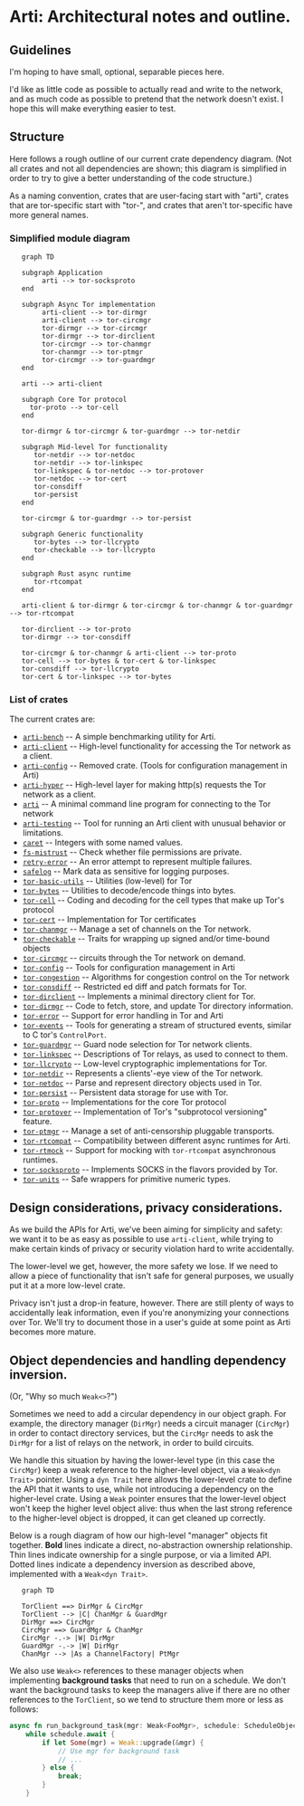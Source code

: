 # Arti: Architectural notes and outline.

## Guidelines

I'm hoping to have small, optional, separable pieces here.

I'd like as little code as possible to actually read and write to the
network, and as much code as possible to pretend that the network doesn't
exist.  I hope this will make everything easier to test.

## Structure

Here follows a rough outline of our current crate dependency diagram.  (Not all
crates and not all dependencies are shown; this diagram is simplified in order to 
try to give a better understanding of the code structure.)

As a naming convention, crates that are user-facing start with "arti", crates
that are tor-specific start with "tor-", and crates that aren't tor-specific
have more general names.

### Simplified module diagram

```mermaid
   graph TD

   subgraph Application
        arti --> tor-socksproto
   end
   
   subgraph Async Tor implementation
        arti-client --> tor-dirmgr
        arti-client --> tor-circmgr
        tor-dirmgr --> tor-circmgr
        tor-dirmgr --> tor-dirclient 
        tor-circmgr --> tor-chanmgr
        tor-chanmgr --> tor-ptmgr
        tor-circmgr --> tor-guardmgr
   end

   arti --> arti-client

   subgraph Core Tor protocol
     tor-proto --> tor-cell
   end

   tor-dirmgr & tor-circmgr & tor-guardmgr --> tor-netdir

   subgraph Mid-level Tor functionality
      tor-netdir --> tor-netdoc
      tor-netdir --> tor-linkspec
      tor-linkspec & tor-netdoc --> tor-protover
      tor-netdoc --> tor-cert
      tor-consdiff
      tor-persist
   end

   tor-circmgr & tor-guardmgr --> tor-persist

   subgraph Generic functionality
      tor-bytes --> tor-llcrypto
      tor-checkable --> tor-llcrypto
   end

   subgraph Rust async runtime
      tor-rtcompat
   end

   arti-client & tor-dirmgr & tor-circmgr & tor-chanmgr & tor-guardmgr --> tor-rtcompat

   tor-dirclient --> tor-proto
   tor-dirmgr --> tor-consdiff

   tor-circmgr & tor-chanmgr & arti-client --> tor-proto
   tor-cell --> tor-bytes & tor-cert & tor-linkspec
   tor-consdiff --> tor-llcrypto
   tor-cert & tor-linkspec --> tor-bytes
```

### List of crates

The current crates are:

* [`arti-bench`](../../crates/arti-bench/README.md) -- A simple benchmarking utility for Arti.
* [`arti-client`](../../crates/arti-client/README.md) -- High-level functionality for accessing the Tor network as a client.
* [`arti-config`](../../crates/arti-config/README.md) -- Removed crate.  (Tools for configuration management in Arti)
* [`arti-hyper`](../../crates/arti-hyper/README.md) -- High-level layer for making http(s) requests the Tor network as a client.
* [`arti`](../../crates/arti/README.md) -- A minimal command line program for connecting to the Tor network
* [`arti-testing`](../../crates/arti-testing/README.md) -- Tool for running an Arti client with unusual behavior or limitations.
* [`caret`](../../crates/caret/README.md) -- Integers with some named values.
* [`fs-mistrust`](../../crates/fs-mistrust/README.md) -- Check whether file permissions are private.
* [`retry-error`](../../crates/retry-error/README.md) -- An error attempt to represent multiple failures.
* [`safelog`](../../crates/safelog/README.md) -- Mark data as sensitive for logging purposes.
* [`tor-basic-utils`](../../crates/tor-basic-utils/README.md) -- Utilities (low-level) for Tor
* [`tor-bytes`](../../crates/tor-bytes/README.md) -- Utilities to decode/encode things into bytes.
* [`tor-cell`](../../crates/tor-cell/README.md) -- Coding and decoding for the cell types that make up Tor's protocol
* [`tor-cert`](../../crates/tor-cert/README.md) -- Implementation for Tor certificates
* [`tor-chanmgr`](../../crates/tor-chanmgr/README.md) -- Manage a set of channels on the Tor network.
* [`tor-checkable`](../../crates/tor-checkable/README.md) -- Traits for wrapping up signed and/or time-bound objects
* [`tor-circmgr`](../../crates/tor-circmgr/README.md) -- circuits through the Tor network on demand.
* [`tor-config`](../../crates/tor-config/README.md) -- Tools for configuration management in Arti
* [`tor-congestion`](../../crates/tor-congestion/README.md) -- Algorithms for congestion control on the Tor network
* [`tor-consdiff`](../../crates/tor-consdiff/README.md) -- Restricted ed diff and patch formats for Tor.
* [`tor-dirclient`](../../crates/tor-dirclient/README.md) -- Implements a minimal directory client for Tor.
* [`tor-dirmgr`](../../crates/tor-dirmgr/README.md) -- Code to fetch, store, and update Tor directory information.
* [`tor-error`](../../crates/tor-error/README.md) -- Support for error handling in Tor and Arti
* [`tor-events`](../../crates/tor-events/README.md) -- Tools for generating a stream of structured events, similar to C tor's `ControlPort`.
* [`tor-guardmgr`](../../crates/tor-guardmgr/README.md) -- Guard node selection for Tor network clients.
* [`tor-linkspec`](../../crates/tor-linkspec/README.md) -- Descriptions of Tor relays, as used to connect to them.
* [`tor-llcrypto`](../../crates/tor-llcrypto/README.md) -- Low-level cryptographic implementations for Tor.
* [`tor-netdir`](../../crates/tor-netdir/README.md) -- Represents a clients'-eye view of the Tor network.
* [`tor-netdoc`](../../crates/tor-netdoc/README.md) -- Parse and represent directory objects used in Tor.
* [`tor-persist`](../../crates/tor-persist/README.md) -- Persistent data storage for use with Tor.
* [`tor-proto`](../../crates/tor-proto/README.md) -- Implementations for the core Tor protocol
* [`tor-protover`](../../crates/tor-protover/README.md) -- Implementation of Tor's "subprotocol versioning" feature.
* [`tor-ptmgr`](../../crates/tor-ptmgr/README.md) -- Manage a set of anti-censorship pluggable transports.
* [`tor-rtcompat`](../../crates/tor-rtcompat/README.md) -- Compatibility between different async runtimes for Arti.
* [`tor-rtmock`](../../crates/tor-rtmock/README.md) -- Support for mocking with `tor-rtcompat` asynchronous runtimes.
* [`tor-socksproto`](../../crates/tor-socksproto/README.md) -- Implements SOCKS in the flavors provided by Tor.
* [`tor-units`](../../crates/tor-units/README.md) -- Safe wrappers for primitive numeric types.

## Design considerations, privacy considerations.

As we build the APIs for Arti, we've been aiming for
simplicity and safety: we want it to be as easy as possible to use
`arti-client`, while trying to make certain kinds of privacy or security
violation hard to write accidentally.

The lower-level we get, however, the more safety we lose.  If we need to
allow a piece of functionality that isn't safe for general purposes, we
usually put it at a more low-level crate.

Privacy isn't just a drop-in feature, however.  There are still
plenty of ways to accidentally leak information, even if you're
anonymizing your connections over Tor.  We'll try to document
those in a user's guide at some point as Arti becomes more mature.

## Object dependencies and handling dependency inversion.

(Or, "Why so much `Weak<>`?")

Sometimes we need to add a circular dependency in our object graph. For example,
the directory manager (`DirMgr`) needs a circuit manager (`CircMgr`) in order to
contact directory services, but the `CircMgr` needs to ask the `DirMgr` for a
list of relays on the network, in order to build circuits.

We handle this situation by having the lower-level type (in this case the
`CircMgr`) keep a weak reference to the higher-level object, via a `Weak<dyn
Trait>` pointer.  Using a `dyn Trait` here allows the lower-level crate to
define the API that it wants to use, while not introducing a dependency on the
higher-level crate.  Using a `Weak` pointer ensures that the lower-level object
won't keep the higher level object alive: thus when the last strong reference to the
higher-level object is dropped, it can get cleaned up correctly.

Below is a rough diagram of how our high-level "manager" objects fit together.
**Bold** lines indicate a direct, no-abstraction ownership relationship.  Thin
lines indicate ownership for a single purpose, or via a limited API.  Dotted
lines indicate a dependency inversion as described above, implemented with a 
`Weak<dyn Trait>`.

```mermaid
   graph TD

   TorClient ==> DirMgr & CircMgr
   TorClient --> |C| ChanMgr & GuardMgr
   DirMgr ==> CircMgr
   CircMgr ==> GuardMgr & ChanMgr
   CircMgr -.-> |W| DirMgr
   GuardMgr -.-> |W| DirMgr
   ChanMgr --> |As a ChannelFactory| PtMgr
```

We also use `Weak<>` references to these manager objects when implementing
**background tasks** that need to run on a schedule.  We don't want the
background tasks to keep the managers alive if there are no other references to
the `TorClient`, so we tend to structure them more or less as follows:

```rust
async fn run_background_task(mgr: Weak<FooMgr>, schedule: ScheduleObject) {
    while schedule.await {
        if let Some(mgr) = Weak::upgrade(&mgr) {
            // Use mgr for background task
            // ...
        } else {
            break;
        }
    }
```


